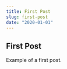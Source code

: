 ```yaml
---
title: First Post
slug: first-post
date: "2020-01-01"
---
```


## First Post

Example of a first post.
